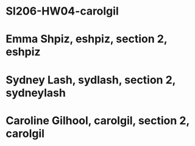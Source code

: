 # SI206-HW04-carolgil

# Emma Shpiz, eshpiz, section 2, eshpiz
# Sydney Lash, sydlash, section 2, sydneylash
# Caroline Gilhool, carolgil, section 2, carolgil
